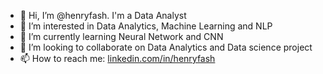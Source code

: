 - 👋 Hi, I’m @henryfash. I'm a Data Analyst
- 👀 I’m interested in Data Analytics, Machine Learning and NLP
- 🌱 I’m currently learning Neural Network and CNN
- 💞️ I’m looking to collaborate on Data Analytics and Data science project
- 📫 How to reach me: <a href ="https://linkedin.com/in/henryfash" target="_blank">linkedin.com/in/henryfash </a>

<!---
henryfash/henryfash is a ✨ special ✨ repository because its `README.md` (this file) appears on your GitHub profile.
You can click the Preview link to take a look at your changes.
--->
